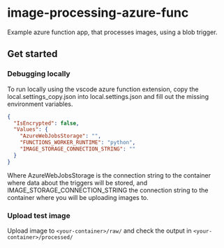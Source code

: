 # image-processing-azure-func

Example azure function app, that processes images, using a blob trigger.

## Get started

### Debugging locally
To run locally using the vscode azure function extension, copy the local.settings_copy.json into local.settings.json and fill out the missing environment variables.
```json
{
  "IsEncrypted": false,
  "Values": {
    "AzureWebJobsStorage": "",
    "FUNCTIONS_WORKER_RUNTIME": "python",
    "IMAGE_STORAGE_CONNECTION_STRING": ""
  }
}
````
Where AzureWebJobsStorage is the connection string to the container where data about the triggers will be stored, 
and IMAGE_STORAGE_CONNECTION_STRING the connection string to the container where you will be uploading images to.

### Upload test image
Upload image to `<your-container>/raw/` and check the output in `<your-container>/processed/`



